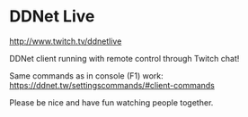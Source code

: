 # DDNet Live

http://www.twitch.tv/ddnetlive

DDNet client running with remote control through Twitch chat!

Same commands as in console (F1) work: https://ddnet.tw/settingscommands/#client-commands

Please be nice and have fun watching people together.
